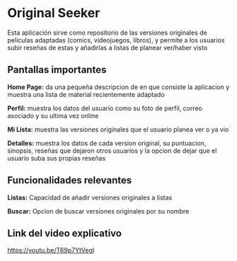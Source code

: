 # Original Seeker
Esta aplicación sirve como repositorio de las versiones originales de peliculas adaptadas (comics, videojuegos, libros), y permite a los usuarios subir reseñas de estas y añadirlas a listas de planear ver/haber visto

## Pantallas importantes
**Home Page:** da una pequeña descripcion de en que consiste la aplicacion y muestra una lista de material recientemente adaptado

**Perfil:** muestra los datos del usuario como su foto de perfil, correo asociado y su ultima vez online

**Mi Lista:** muestra las versiones originales que el usuario planea ver o ya vio

**Detalles:** muestra los datos de cada version original, su puntuacion, sinopsis, reseñas que dejaron otros usuarios y la opcion de dejar que el usuario suba sus propias reseñas

## Funcionalidades relevantes
**Listas:** Capacidad de añadir versiones originales a listas

**Buscar:** Opcion de buscar versiones originales por su nombre

## Link del video explicativo
https://youtu.be/T69p7YtVegI
